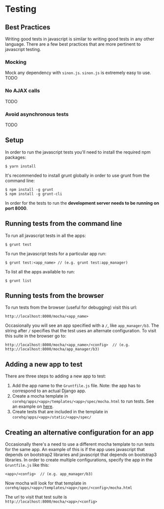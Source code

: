# Testing

## Best Practices

Writing good tests in javascript is similar to writing good tests in any other language. There are a few best practices that are more pertinent to javascript testing.

### Mocking

Mock any dependency with `sinon.js`. `sinon.js` is extremely easy to use.
TODO

### No AJAX calls
TODO

### Avoid asynchronous tests
TODO

## Setup

In order to run the javascript tests you'll need to install the required npm packages:

    $ yarn install

It's recommended to install grunt globally in order to use grunt from the command line:

    $ npm install -g grunt
    $ npm install -g grunt-cli

In order for the tests to run the __development server needs to be running on port 8000__.

## Running tests from the command line

To run all javascript tests in all the apps:

    $ grunt test

To run the javascript tests for a particular app run:

    $ grunt test:<app_name> // (e.g. grunt test:app_manager)

To list all the apps available to run:

    $ grunt list


## Running tests from the browser

To run tests from the browser (useful for debugging) visit this url:

```
http://localhost:8000/mocha/<app_name>
```

Occasionally you will see an app specified with a `/`, like `app_manager/b3`. The string after `/` specifies that the test uses an alternate configuration. To visit this suite in the browser go to:

```
http://localhost:8000/mocha/<app_name>/<config>  // (e.g. http://localhost:8000/mocha/app_manager/b3)
```

## Adding a new app to test

There are three steps to adding a new app to test:

  1. Add the app name to the `Gruntfile.js` file. Note: the app has to correspond to an actual Django app.
  2. Create a mocha template in `corehq/apps/<app>/templates/<app>/spec/mocha.html` to run tests. See an example on [here](https://github.com/dimagi/commcare-hq/blob/master/corehq/apps/app_manager/templates/app_manager/spec/mocha.html).
  3. Create tests that are included in the template in `corehq/apps/<app>/static/<app>/spec/`


## Creating an alternative configuration for an app

Occasionally there's a need to use a different mocha template to run tests for the same app. An example of this is if the app uses javascript that depends on bootstrap2 libraries and javascript that depends on bootstrap3 libraries. In order to create multiple configurations, specify the app in the `Gruntfile.js` like this:

```
<app>/<config>  // (e.g. app_manager/b3)
```

Now mocha will look for that template in `corehq/apps/<app>/templates/<app>/spec/<config>/mocha.html`

The url to visit that test suite is `http://localhost:8000/mocha/<app>/<config>`

